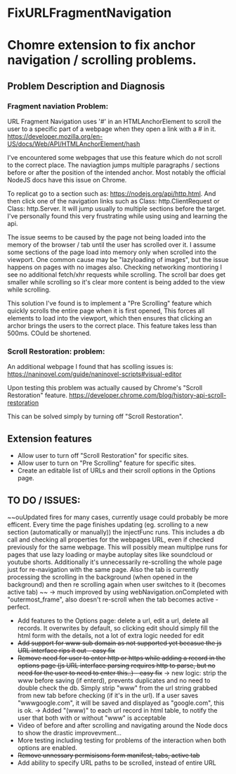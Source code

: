 
# FixURLFragmentNavigation
# Chomre extension to fix anchor navigation / scrolling problems.

## Problem Description and Diagnosis

### Fragment naviation Problem:

URL Fragment Navigation uses '#' in an HTMLAnchorElement to scroll the user to a specific part of a webpage when they open a link with a # in it.
https://developer.mozilla.org/en-US/docs/Web/API/HTMLAnchorElement/hash

I've encountered some webpages that use this feature which do not scroll to the correct place.
The naviagtion jumps multiple paragraphs / sections before or after the position of the intended anchor.
Most notably the official NodeJS docs have this issue on Chrome.

To replicat go to a section such as: https://nodejs.org/api/http.html. 
And then click one of the navigation links such as Class: http.ClientRequest or Class: http.Server.
It will jump usually to multiple sections before the target.
I've personally found this very frustrating while using using and learning the api.

The issue seems to be caused by the page not being loaded into the memory of the browser / tab until the user has scrolled over it.
I assume some sections of the page load into memory only when scrolled into the viewport.
One common cause may be "lazyloading of images", but the issue happens on pages with no images also.
Checking networking montioring I see no additional fetch/xhr requests while scrolling.
The scroll bar does get smaller while scrolling so it's clear more content is being added to the view while scrolling.

This solution I've found is to implement a "Pre Scrolling" feature which quickly scrolls the entire page when it is first opened, 
This forces all elements to load into the viewport, which then ensures that clicking an archor brings the users to the correct place.
This feature takes less than 500ms. COuld be shortened.


### Scroll Restoration: problem:

An additional webpage I found that has scolling issues is: 
https://naninovel.com/guide/naninovel-scripts#visual-editor

Upon testing this problem was actually caused by Chrome's "Scroll Restoration" feature.
https://developer.chrome.com/blog/history-api-scroll-restoration

This can be solved simply by turning off "Scroll Restoration".

## Extension features
- Allow user to turn off "Scroll Restoration" for specific sites.
- Allow user to turn on "Pre Scrolling" feature for specific sites.
- Create an editable list of URLs and their scroll options in the Options page.



## TO DO / ISSUES:

~~ouUpdated fires for many cases, currently usage could probably be more efficent. Every time the page finishes updating (eg. scrolling to a new section (automatically or manually)) the injectFunc runs. This includes a db call and checking all properties for the webpages URL, even if checked previously for the same webpage. This will possibly mean multiplpe runs for pages that use lazy loading or maybe autoplay sites like soundcloud or youtube shorts. Additionally it's unnecessarily re-scrolling the whole page just for re-navigation with the same page. Also the tab is currently processing the scrolling in the background (when opened in the background) and then re scrolling again when user switches to it (becomes active tab) ~~ -> much improved by using webNavigation.onCompleted with "outermost_frame", also doesn't re-scroll when the tab becomes active - perfect.

- Add features to the Options page: delete a url, edit a url, delete all records. It overwrites by default, so clicking edit should simply fill the html form with the details, not a lot of extra logic needed for edit
- ~~Add support for www sub domain as not supported yet becasue the js URL interface rips it out - easy fix~~
- ~~Remove need for user to enter http or https while adding a record in the options page (js URL interface parsing requires http to parse, but no need for the user to need to enter this..) - easy fix~~ -> new logic: strip the www before saving (if enterd), prevents duplicates and no need to double check the db. Simply strip "www" from the url string grabbed from new tab before checking (if it's in the url). If a user saves "wwwgoogle.com", it will be saved and displayed as "google.com", this is ok. -> Added "(www)" to each url record in html table, to notify the user that both with or without "www" is acceptable
- Video of before and after scrolling and navigating around the Node docs to show the drastic improvevment...
- More testing including testing for problems of the interaction when both options are enabled.
- ~~Remove unnessary permisisons form manifest, tabs, active tab~~
- Add ability to specify URL paths to be scrolled, instead of entire URL